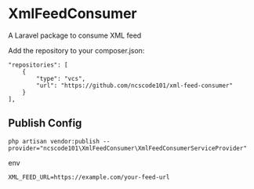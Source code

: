 # XmlFeedConsumer
A Laravel package to consume XML feed

Add the repository to your composer.json:

```
"repositories": [
    {
        "type": "vcs",
        "url": "https://github.com/ncscode101/xml-feed-consumer"
    }
],
```

## Publish Config
```
php artisan vendor:publish --provider="ncscode101\XmlFeedConsumer\XmlFeedConsumerServiceProvider"
```

env
```
XML_FEED_URL=https://example.com/your-feed-url
```

